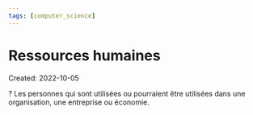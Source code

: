```yaml
---
tags: [computer_science] 
---
```

# Ressources humaines
Created: 2022-10-05

?
Les personnes qui sont utilisées ou pourraient être utilisées dans une organisation, une entreprise ou économie.